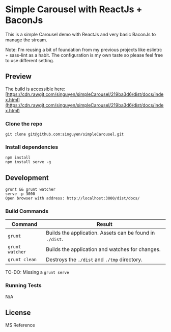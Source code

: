# Simple Carousel with ReactJs + BaconJs

This is a simple Carousel demo with ReactJs and very basic BaconJs to manage the stream.

Note:
I'm reusing a bit of foundation from my previous projects like eslintrc + sass-lint as a habit. The configuration is my own taste so please feel free to use different setting.

## Preview
The build is accessible here:
[https://cdn.rawgit.com/singuyen/simpleCarousel/219ba3d6/dist/docs/index.html](https://cdn.rawgit.com/singuyen/simpleCarousel/219ba3d6/dist/docs/index.html)

### Clone the repo

    git clone git@github.com:singuyen/simpleCarousel.git

### Install dependencies

    npm install
    npm install serve -g

## Development

    grunt && grunt watcher
    serve -p 3000
    Open browser with address: http://localhost:3000/dist/docs/

### Build Commands

| Command | Result |
| ------- | ------ |
| `grunt` | Builds the application. Assets can be found in `./dist`. |
| `grunt watcher` | Builds the application and watches for changes. |
| `grunt clean` | Destroys the `./dist` and `./tmp` directory. |

TO-DO: Missing a `grunt serve`

### Running Tests

N/A

## License

   MS Reference
